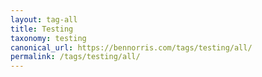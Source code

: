 ```yaml
---
layout: tag-all
title: Testing
taxonomy: testing
canonical_url: https://bennorris.com/tags/testing/all/
permalink: /tags/testing/all/
---
```

